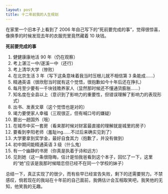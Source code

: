 ```yaml
---
layout: post
title: 十二年前我的人生规划
---
```


在家里一个旧本子上看到了 2006 年自己写下的“死前要完成的事”，觉得很惊喜，像换季的时候发现去年的衣服兜里竟然藏着 10 块钱。

**死前要完成的事**

1. 健健康康地活 90 年（仍在观察）
2. 考上湛江一中/遂溪一中（还行）
3. 考上清华大学（惨败）
4. 在北京生活 3 年（写下这条意味着我当时压根儿就不相信第 3 条能成……）
5. 精通英语（很欣慰当时就有这个觉悟，很抱歉如今十年后还在挣扎）
6. 每月至少要有一千块钱赡养家人（显然那时候还不懂通货膨胀……）
7. 知名度在全县以上（意识到了影响力的重要性，但错误理解了影响力的表现形式）
8. 出书、发表文章（这个觉悟也是对的）
9. 竭力要使家人幸福（三观很正，但有喊口号的嫌疑）
10. 要出一趟国外（哦）
11. 在城市中买一套房（看来那时候对财富最直接的理解就是城里的房子）
12. 要看到李阳老师（羞耻ing……不过后来确实见到了）
13. 大学要拿到奖学金，最好自食其力（抱歉了，并没有做到）
14. 初中期间能精通英语 3 级（什么鬼）
15. 有一个幽静的书房（你真是执着于诗和远方）
16. 见到她（这一条很隐晦，估计是怕我爸看到这个本子，回忆了一下，这里的“她”应该是我那时候暗恋但已经不在同一个学校的妹子）

总结一下，真正实现了的很少，而有些早已经宣告失败，剩下的还需要努力。不禁感叹，倘若现在的我站在十年前的自己面前，我俩估计会互相取笑吧，我笑他的无知，他笑我的无趣。




